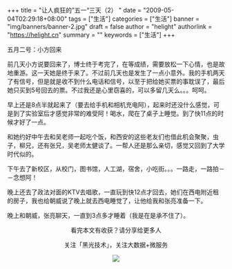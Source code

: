 +++
title = "让人疯狂的”五一“三天（2） "
date = "2009-05-04T02:29:18+08:00"
tags = ["生活"]
categories = ["生活"]
banner = "img/banners/banner-2.jpg"
draft = false
author = "helight"
authorlink = "https://helight.cn"
summary = ""
keywords = ["生活"]
+++

五月二号：小方回来

前几天小方说要回来了，博士终于考完了，在等成绩，需要放松一下心情，也是故地重游。这一天她是终于来了。不过前几天也是发生了一点小意外。我的手机两天了有信号，但是就是收不到什么电话和信号，以至于把给她买票的事耽误了，最后她只买到5号回去的票。不过我还是心里窃喜的，可以多留几天么。。。呵呵。
<!--more--> 
早上还是8点半就起来了（要去给手机和相机充电阿），起来时还没什么感觉，可是到了实验室后才感觉非常的难受阿！喝水，爬在了桌子上睡觉。到了快11点的时候才好了一点。

和她约好中午去和吴老师一起吃个饭，和西安的这些老友们也借此机会聚聚，虫子，柳兄，还有张兄，吴老师太健谈了。一帮人还是那么亲切，感觉又回到了大学时代似的。
    
下午去了新校区，从校门，图书馆，人工湖，宿舍，小吃街。。。一路走，一路拍－－念想阿！

晚上还去了政法对面的KTV去唱歌，一直玩到快12点才回去，她们在西电附近租的房子，我也给朝威说了晚上就去西电睡觉了，让他给我和张亮准备一下。

晚上和朝威，张亮聊天，一直到3点多才睡着（我是在是承不住了）。

<center>
看完本文有收获？请分享给更多人<br>

关注「黑光技术」，关注大数据+微服务<br>

![](/img/qrcode_helight_tech.jpg)
</center>
